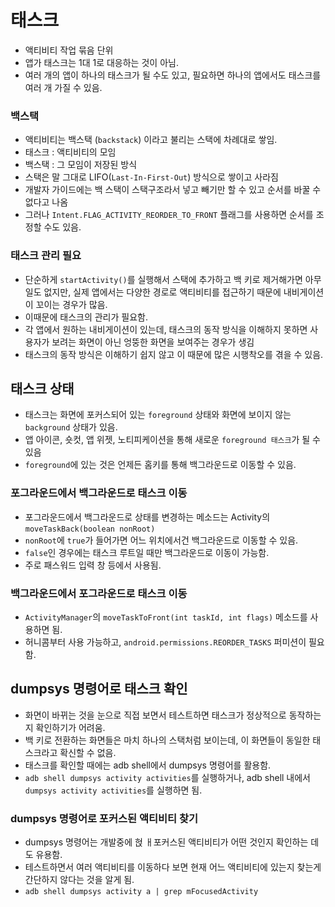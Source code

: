 # 태스크
* 액티비티 작업 묶음 단위
* 앱가 태스크는 1대 1로 대응하는 것이 아님.
* 여러 개의 앱이 하나의 태스크가 될 수도 있고, 필요하면 하나의 앱에서도 태스크를 여러 개 가질 수 있음.

### 백스택
* 액티비티는 백스택 (`backstack`) 이라고 불리는 스택에 차례대로 쌓임.
* 태스크 : 액티비티의 모임
* 백스택 : 그 모임이 저장된 방식
* 스택은 말 그대로 LIFO(`Last-In-First-Out`) 방식으로 쌓이고 사라짐
* 개발자 가이드에는 백 스택이 스택구조라서 넣고 빼기만 할 수 있고 순서를 바꿀 수 없다고 나옴
* 그러나 `Intent.FLAG_ACTIVITY_REORDER_TO_FRONT` 플래그를 사용하면 순서를 조정할 수도 있음.

### 태스크 관리 필요
* 단순하게 `startActivity()`를 실행해서 스택에 추가하고 백 키로 제거해가면 아무 일도 없지만, 실제 앱에서는 다양한 경로로 액티비티를 접근하기 때문에 내비게이션이 꼬이는 경우가 많음.
* 이때문에 태스크의 관리가 필요함.
* 각 앱에서 원하는 내비게이션이 있는데, 태스크의 동작 방식을 이해하지 못하면 사용자가 보려는 화면이 아닌 엉뚱한 화면을 보여주는 경우가 생김
* 태스크의 동작 방식은 이해하기 쉽지 않고 이 때문에 많은 시행착오를 겪을 수 있음.

## 태스크 상태
* 태스크는 화면에 포커스되어 있는 `foreground` 상태와 화면에 보이지 않는 `background` 상태가 있음.
* 앱 아이콘, 숏컷, 앱 위젯, 노티피케이션을 통해 새로운 `foreground 태스크`가 될 수 있음
* `foreground`에 있는 것은 언제든 홈키를 통해 백그라운드로 이동할 수 있음.

### 포그라운드에서 백그라운드로 태스크 이동
* 포그라운드에서 백그라운드로 상태를 변경하는 메소드는 Activity의 `moveTaskBack(boolean nonRoot)`
* `nonRoot`에 `true`가 들어가면 어느 위치에서건 백그라운드로 이동할 수 있음.
* `false`인 경우에는 태스크 루트일 때만 백그라운드로 이동이 가능함.
* 주로 패스워드 입력 창 등에서 사용됨.


### 백그라운드에서 포그라운드로 태스크 이동
* `ActivityManager`의 `moveTaskToFront(int taskId, int flags)` 메소드를 사용하면 됨.
* 허니콤부터 사용 가능하고, `android.permissions.REORDER_TASKS` 퍼미션이 필요함.


## dumpsys 명령어로 태스크 확인
* 화면이 바뀌는 것을 눈으로 직접 보면서 테스트하면 태스크가 정상적으로 동작하는지 확인하기가 어려움.
* 백 키로 전환하는 화면들은 마치 하나의 스택처럼 보이는데, 이 화면들이 동일한 태스크라고 확신할 수 없음.
* 태스크를 확인할 때에는 adb shell에서 dumpsys 명령어를 활용함.
* `adb shell dumpsys activity activities`를 실행하거나, adb shell 내에서 `dumpsys activity activities`를 실행하면 됨.

### dumpsys 명령어로 포커스된 액티비티 찾기
* dumpsys 명령어는 개발중에 혅 ㅐ포커스된 액티비티가 어떤 것인지 확인하는 데도 유용함.
* 테스트하면서 여러 액티비티를 이동하다 보면 현재 어느 액티비티에 있는지 찾는게 간단하지 않다는 것을 알게 됨.
* `adb shell dumpsys activity a | grep mFocusedActivity`